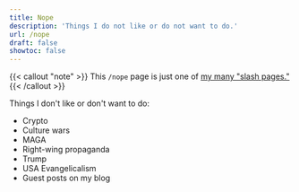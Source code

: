 ```yaml
---
title: Nope
description: 'Things I do not like or do not want to do.'
url: /nope
draft: false
showtoc: false
---
```

{{< callout "note" >}}
This `/nope` page is just one of [my many "slash pages."](/slashes)
{{< /callout >}}

Things I don't like or don't want to do:

- Crypto
- Culture wars
- MAGA
- Right-wing propaganda
- Trump
- USA Evangelicalism
- Guest posts on my blog